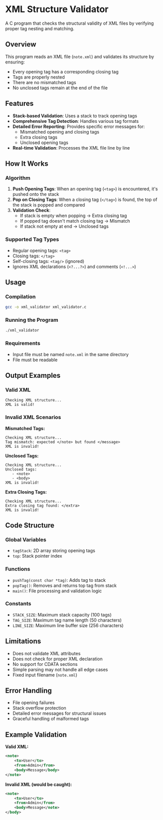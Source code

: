 # XML Structure Validator

A C program that checks the structural validity of XML files by verifying proper tag nesting and matching.

## Overview

This program reads an XML file (`note.xml`) and validates its structure by ensuring:
- Every opening tag has a corresponding closing tag
- Tags are properly nested
- There are no mismatched tags
- No unclosed tags remain at the end of the file

## Features

- **Stack-based Validation**: Uses a stack to track opening tags
- **Comprehensive Tag Detection**: Handles various tag formats
- **Detailed Error Reporting**: Provides specific error messages for:
    - Mismatched opening and closing tags
    - Extra closing tags
    - Unclosed opening tags
- **Real-time Validation**: Processes the XML file line by line

## How It Works

### Algorithm
1. **Push Opening Tags**: When an opening tag (`<tag>`) is encountered, it's pushed onto the stack
2. **Pop on Closing Tags**: When a closing tag (`</tag>`) is found, the top of the stack is popped and compared
3. **Validation Check**:
    - If stack is empty when popping → Extra closing tag
    - If popped tag doesn't match closing tag → Mismatch
    - If stack not empty at end → Unclosed tags

### Supported Tag Types
- Regular opening tags: `<tag>`
- Closing tags: `</tag>`
- Self-closing tags: `<tag/>` (ignored)
- Ignores XML declarations (`<?...?>`) and comments (`<!...>`)

## Usage

### Compilation
```bash
gcc -o xml_validator xml_validator.c
```

### Running the Program
```bash
./xml_validator
```

### Requirements
- Input file must be named `note.xml` in the same directory
- File must be readable

## Output Examples

### Valid XML
```
Checking XML structure...
XML is valid!
```

### Invalid XML Scenarios

**Mismatched Tags:**
```
Checking XML structure...
Tag mismatch: expected </note> but found </message>
XML is invalid!
```

**Unclosed Tags:**
```
Checking XML structure...
Unclosed tags:
   - <note>
   - <body>
XML is invalid!
```

**Extra Closing Tags:**
```
Checking XML structure...
Extra closing tag found: </extra>
XML is invalid!
```

## Code Structure

### Global Variables
- `tagStack`: 2D array storing opening tags
- `top`: Stack pointer index

### Functions
- `pushTag(const char *tag)`: Adds tag to stack
- `popTag()`: Removes and returns top tag from stack
- `main()`: File processing and validation logic

### Constants
- `STACK_SIZE`: Maximum stack capacity (100 tags)
- `TAG_SIZE`: Maximum tag name length (50 characters)
- `LINE_SIZE`: Maximum line buffer size (256 characters)

## Limitations

- Does not validate XML attributes
- Does not check for proper XML declaration
- No support for CDATA sections
- Simple parsing may not handle all edge cases
- Fixed input filename (`note.xml`)

## Error Handling

- File opening failures
- Stack overflow protection
- Detailed error messages for structural issues
- Graceful handling of malformed tags

## Example Validation

**Valid XML:**
```xml
<note>
    <to>User</to>
    <from>Admin</from>
    <body>Message</body>
</note>
```

**Invalid XML (would be caught):**
```xml
<note>
    <to>User</to>
    <from>Admin</from>
    <body>Message</note>
</body>
```